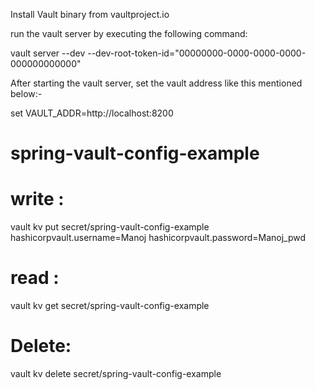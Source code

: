 Install Vault binary from vaultproject.io

run the vault server by executing the following command:

vault server --dev --dev-root-token-id="00000000-0000-0000-0000-000000000000"

After starting the vault server, set the vault address like this mentioned below:-

set VAULT_ADDR=http://localhost:8200





# spring-vault-config-example

# write : 
vault kv put secret/spring-vault-config-example hashicorpvault.username=Manoj hashicorpvault.password=Manoj_pwd

# read : 
vault kv get secret/spring-vault-config-example

# Delete: 
vault kv delete secret/spring-vault-config-example
